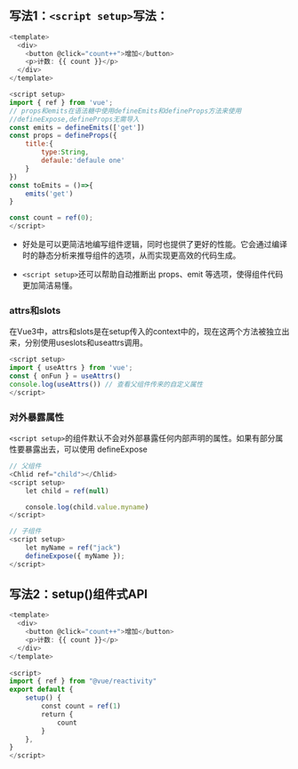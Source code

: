 ## 写法1：`<script setup>`写法：
```js
<template>
  <div>
    <button @click="count++">增加</button>
    <p>计数: {{ count }}</p>
  </div>
</template>

<script setup>
import { ref } from 'vue';
// props和emits在语法糖中使用defineEmits和defineProps方法来使用
//defineExpose,defineProps无需导入
const emits = defineEmits(['get']) 
const props = defineProps({
    title:{
        type:String,
        defaule:'defaule one'
    }
})
const toEmits = ()=>{
    emits('get')
}

const count = ref(0);
</script>
```

* 好处是可以更简洁地编写组件逻辑，同时也提供了更好的性能。它会通过编译时的静态分析来推导组件的选项，从而实现更高效的代码生成。

* `<script setup>`还可以帮助自动推断出 props、emit 等选项，使得组件代码更加简洁易懂。

### attrs和slots
在Vue3中，attrs和slots是在setup传入的context中的，现在这两个方法被独立出来，分别使用useslots和useattrs调用。
```javaScript
<script setup>
import { useAttrs } from 'vue';
const { onFun } = useAttrs()
console.log(useAttrs()) // 查看父组件传来的自定义属性
</script>
```


### 对外暴露属性
`<script setup>`的组件默认不会对外部暴露任何内部声明的属性。如果有部分属性要暴露出去，可以使用 defineExpose
```javaScript
// 父组件
<Chlid ref="child"></Chlid>
<script setup>
    let child = ref(null)

    console.log(child.value.myname)
</script>

// 子组件
<script setup>
    let myName = ref("jack")
    defineExpose({ myName });
</script>
```


## 写法2：setup()组件式API
```javaScript
<template>
  <div>
    <button @click="count++">增加</button>
    <p>计数: {{ count }}</p>
  </div>
</template>
​
<script>
import { ref } from "@vue/reactivity"
export default {
    setup() {
        const count = ref(1)        
        return {
            count
        }
    },
}
</script>
```